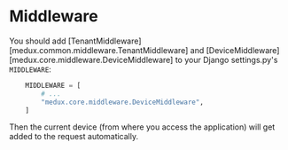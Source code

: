 # Middleware

[//]: # (::: medux.core.middleware)

You should add [TenantMiddleware][medux.common.middleware.TenantMiddleware] and [DeviceMiddleware][medux.core.middleware.DeviceMiddleware] to your Django settings.py's `MIDDLEWARE`:

```python
    MIDDLEWARE = [
        # ...
        "medux.core.middleware.DeviceMiddleware",
    ]
```

Then the current device (from where you access the application) will get added to the request automatically.
